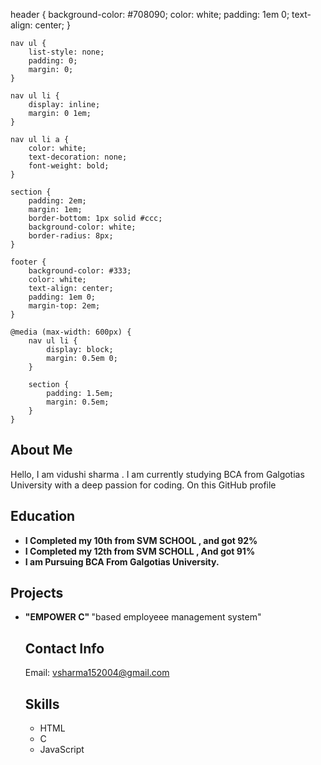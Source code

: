 header {
        background-color: #708090;
        color: white;
        padding: 1em 0;
        text-align: center;
    }

    nav ul {
        list-style: none;
        padding: 0;
        margin: 0;
    }

    nav ul li {
        display: inline;
        margin: 0 1em;
    }

    nav ul li a {
        color: white;
        text-decoration: none;
        font-weight: bold;
    }

    section {
        padding: 2em;
        margin: 1em;
        border-bottom: 1px solid #ccc;
        background-color: white;
        border-radius: 8px;
    }

    footer {
        background-color: #333;
        color: white;
        text-align: center;
        padding: 1em 0;
        margin-top: 2em;
    }

    @media (max-width: 600px) {
        nav ul li {
            display: block;
            margin: 0.5em 0;
        }

        section {
            padding: 1.5em;
            margin: 0.5em;
        }
    }
</style>
<section id="about">
    <h2>About Me</h2>
    <p>Hello, I am vidushi sharma . I am currently studying BCA from Galgotias University with a deep passion for coding. On this GitHub profile</p>
</section>

<section id="education">
    <h2>Education</h2>
    <ul>
       <li><strong>I Completed my 10th from SVM SCHOOL , and got 92% </strong></li>
       <li><strong>I Completed my 12th from SVM SCHOLL , And got 91% </strong></li>
       <li><strong>I am  Pursuing  BCA From Galgotias University.</strong></li>
    </ul>
</section>

<section id="projects">
    <h2>Projects</h2>
    <ul>
    <li><strong> "EMPOWER C" </strong> "based employeee management system" </li>
<section id="contact">
    <h2>Contact Info</h2>
    <p>Email: <a href="mailto:your.email@example.com">vsharma152004@gmail.com</a></p>
</section>
<section id="skills">
    <h2>Skills</h2>
    <ul>
       <li>HTML</li>
       <li>C</li>
       <li>JavaScript</li>
    </ul>
</section>


<script>
    // JavaScript to add any interactivity you need, such as form validation, animations, etc.

    // For example, simple console log:
    console.log("Welcome to my personal web page!");
